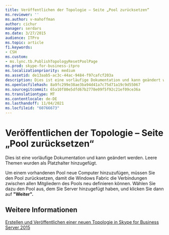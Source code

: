 ```yaml
---
title: Veröffentlichen der Topologie – Seite „Pool zurücksetzen“
ms.reviewer: ''
ms.author: v-mahoffman
author: cichur
manager: serdars
ms.date: 3/27/2015
audience: ITPro
ms.topic: article
f1.keywords:
- CSH
ms.custom:
- ms.lync.tb.PublishTopologyResetPoolPage
ms.prod: skype-for-business-itpro
ms.localizationpriority: medium
ms.assetid: de13aab5-ac3c-44ac-9484-f97cafcf203a
description: Dies ist eine vorläufige Dokumentation und kann geändert werden. Leere Themen wurden als Platzhalter hinzugefügt.
ms.openlocfilehash: 8a9fc299e38ae3ba94d41a7c75d71a19c9d55067
ms.sourcegitcommit: 65a10f80e5dfd67b2778e09f5f92c21ef09ce36a
ms.translationtype: MT
ms.contentlocale: de-DE
ms.lasthandoff: 11/04/2021
ms.locfileid: "60766673"
---
```

# <a name="publish-topology-reset-pool-page"></a>Veröffentlichen der Topologie – Seite „Pool zurücksetzen“
 
Dies ist eine vorläufige Dokumentation und kann geändert werden. Leere Themen wurden als Platzhalter hinzugefügt.
  
Um einem vorhandenen Pool neue Computer hinzuzufügen, müssen Sie den Pool zurücksetzen, damit die Windows Fabric die Verbindungen zwischen allen Mitgliedern des Pools neu definieren können. Wählen Sie dazu den Pool aus, dem Sie Server hinzugefügt haben, und klicken Sie dann auf **"Weiter".**
  
## <a name="see-also"></a>Weitere Informationen

[Erstellen und Veröffentlichen einer neuen Topologie in Skype for Business Server 2015](../../deploy/install/create-and-publish-new-topology.md)
